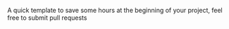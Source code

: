 A quick template to save some hours at the beginning of your project, feel free to submit pull requests
